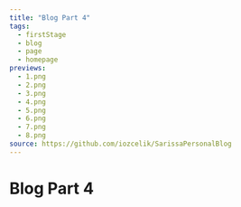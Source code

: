 ```yaml
---
title: "Blog Part 4"
tags:
  - firstStage
  - blog
  - page
  - homepage
previews:
  - 1.png
  - 2.png
  - 3.png
  - 4.png
  - 5.png
  - 6.png
  - 7.png
  - 8.png
source: https://github.com/iozcelik/SarissaPersonalBlog
---
```


# Blog Part 4
